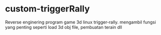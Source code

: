 # custom-triggerRally
Reverse enginering program game 3d linux trigger-rally. mengambil fungsi yang penting seperti load 3d obj file, pembuatan terain dll
